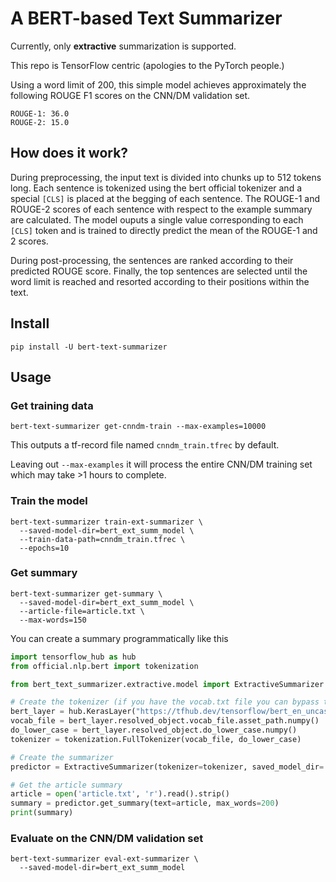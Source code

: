 # A BERT-based Text Summarizer

Currently, only **extractive** summarization is supported.

This repo is TensorFlow centric (apologies to the PyTorch people.)

Using a word limit of 200, this simple model achieves approximately the following ROUGE F1 scores on the CNN/DM validation set.

```buildoutcfg
ROUGE-1: 36.0
ROUGE-2: 15.0
```

## How does it work?

During preprocessing, the input text is divided into chunks up to 512 tokens long. Each sentence is
 tokenized using the bert official tokenizer and a special `[CLS]` is placed 
 at the begging of each sentence. The ROUGE-1 and ROUGE-2 scores of each sentence with 
 respect to the example summary are calculated. The model ouputs a single value corresponding to each `[CLS]` token and is
 trained to directly predict the mean of the ROUGE-1 and 2 scores. 
 
 During post-processing, the sentences are ranked according to their
 predicted ROUGE score. Finally, the top sentences are selected until the 
 word limit is reached and resorted according to their positions within the text.
 
## Install
```buildoutcfg
pip install -U bert-text-summarizer
```

## Usage

### Get training data

```buildoutcfg
bert-text-summarizer get-cnndm-train --max-examples=10000
```

This outputs a tf-record file named `cnndm_train.tfrec` by default.

Leaving out `--max-examples` it will process the entire CNN/DM training set which may take >1 hours to complete.

### Train the model

```buildoutcfg
bert-text-summarizer train-ext-summarizer \
  --saved-model-dir=bert_ext_summ_model \
  --train-data-path=cnndm_train.tfrec \
  --epochs=10
```

### Get summary

```buildoutcfg
bert-text-summarizer get-summary \
  --saved-model-dir=bert_ext_summ_model \
  --article-file=article.txt \
  --max-words=150
```

You can create a summary programmatically like this
```python
import tensorflow_hub as hub
from official.nlp.bert import tokenization

from bert_text_summarizer.extractive.model import ExtractiveSummarizer

# Create the tokenizer (if you have the vocab.txt file you can bypass this tfhub step)
bert_layer = hub.KerasLayer("https://tfhub.dev/tensorflow/bert_en_uncased_L-12_H-768_A-12/1", trainable=False)
vocab_file = bert_layer.resolved_object.vocab_file.asset_path.numpy()
do_lower_case = bert_layer.resolved_object.do_lower_case.numpy()
tokenizer = tokenization.FullTokenizer(vocab_file, do_lower_case)

# Create the summarizer
predictor = ExtractiveSummarizer(tokenizer=tokenizer, saved_model_dir='bert_ext_summ_model')

# Get the article summary
article = open('article.txt', 'r').read().strip()
summary = predictor.get_summary(text=article, max_words=200)
print(summary)
```

### Evaluate on the CNN/DM validation set

```
bert-text-summarizer eval-ext-summarizer \
  --saved-model-dir=bert_ext_summ_model
```
